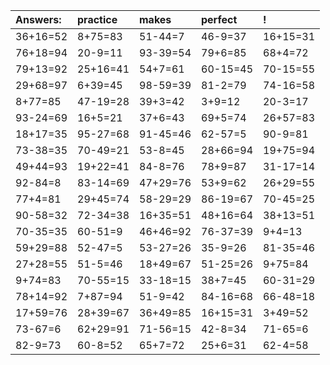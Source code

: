 | Answers: | practice | makes | perfect | ! |
| :--- | :--- | :--- | :--- | :--- |
| 36+16=52 | 8+75=83 | 51-44=7 | 46-9=37 | 16+15=31 | 
| 76+18=94 | 20-9=11 | 93-39=54 | 79+6=85 | 68+4=72 | 
| 79+13=92 | 25+16=41 | 54+7=61 | 60-15=45 | 70-15=55 | 
| 29+68=97 | 6+39=45 | 98-59=39 | 81-2=79 | 74-16=58 | 
| 8+77=85 | 47-19=28 | 39+3=42 | 3+9=12 | 20-3=17 | 
| 93-24=69 | 16+5=21 | 37+6=43 | 69+5=74 | 26+57=83 | 
| 18+17=35 | 95-27=68 | 91-45=46 | 62-57=5 | 90-9=81 | 
| 73-38=35 | 70-49=21 | 53-8=45 | 28+66=94 | 19+75=94 | 
| 49+44=93 | 19+22=41 | 84-8=76 | 78+9=87 | 31-17=14 | 
| 92-84=8 | 83-14=69 | 47+29=76 | 53+9=62 | 26+29=55 | 
| 77+4=81 | 29+45=74 | 58-29=29 | 86-19=67 | 70-45=25 | 
| 90-58=32 | 72-34=38 | 16+35=51 | 48+16=64 | 38+13=51 | 
| 70-35=35 | 60-51=9 | 46+46=92 | 76-37=39 | 9+4=13 | 
| 59+29=88 | 52-47=5 | 53-27=26 | 35-9=26 | 81-35=46 | 
| 27+28=55 | 51-5=46 | 18+49=67 | 51-25=26 | 9+75=84 | 
| 9+74=83 | 70-55=15 | 33-18=15 | 38+7=45 | 60-31=29 | 
| 78+14=92 | 7+87=94 | 51-9=42 | 84-16=68 | 66-48=18 | 
| 17+59=76 | 28+39=67 | 36+49=85 | 16+15=31 | 3+49=52 | 
| 73-67=6 | 62+29=91 | 71-56=15 | 42-8=34 | 71-65=6 | 
| 82-9=73 | 60-8=52 | 65+7=72 | 25+6=31 | 62-4=58 | 
